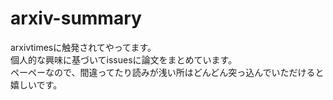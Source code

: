 # arxiv-summary
arxivtimesに触発されてやってます。  
個人的な興味に基づいてissuesに論文をまとめています。  
ペーペーなので、間違ってたり読みが浅い所はどんどん突っ込んでいただけると嬉しいです。
